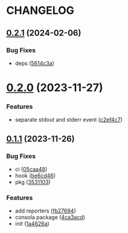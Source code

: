 # CHANGELOG

## [0.2.1](https://github.com/Innei/nestjs-pretty-logger/compare/v0.2.0...v0.2.1) (2024-02-06)


### Bug Fixes

* deps ([5614c3a](https://github.com/Innei/nestjs-pretty-logger/commit/5614c3ac39d69ad6adc1a40e2b19b8b4716c63d6))



# [0.2.0](https://github.com/Innei/nestjs-pretty-logger/compare/v0.1.1...v0.2.0) (2023-11-27)


### Features

* separate stdout and stderr event ([c2ef4c7](https://github.com/Innei/nestjs-pretty-logger/commit/c2ef4c7d3663f8d8ea7c346f1e3a822235319a76))



## [0.1.1](https://github.com/Innei/nestjs-pretty-logger/compare/1a4626ae9486088040970d57b72c5d15bd9660ed...v0.1.1) (2023-11-26)


### Bug Fixes

* ci ([05caa48](https://github.com/Innei/nestjs-pretty-logger/commit/05caa4809ad00e1d924717eee294c96950271274))
* hook ([be6cd46](https://github.com/Innei/nestjs-pretty-logger/commit/be6cd464372e1654acc7212797fec50188c3b89a))
* pkg ([3531103](https://github.com/Innei/nestjs-pretty-logger/commit/35311038e5d2fdff946b146510355a78e0d5d397))


### Features

* add reporters ([fb27694](https://github.com/Innei/nestjs-pretty-logger/commit/fb27694d810b9c8ed37e270a02e5454b5bfdd7ff))
* consola package ([4ca3acd](https://github.com/Innei/nestjs-pretty-logger/commit/4ca3acd3876aae1018c8fc0988bcf5b7da7bb130))
* init ([1a4626a](https://github.com/Innei/nestjs-pretty-logger/commit/1a4626ae9486088040970d57b72c5d15bd9660ed))



